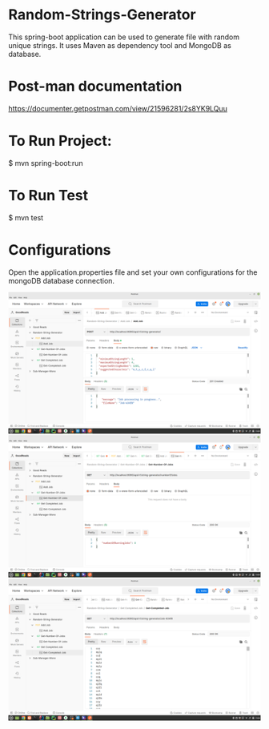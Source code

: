 # Random-Strings-Generator
This spring-boot application can be used to generate file with random unique strings. It uses Maven as dependency tool and MongoDB as database.
# Post-man documentation 
https://documenter.getpostman.com/view/21596281/2s8YK9LQuu
# To Run Project:
$ mvn spring-boot:run
# To Run Test
$ mvn test
# Configurations
Open the application.properties file and set your own configurations for the mongoDB database connection.

![AddJob](https://raw.githubusercontent.com/Adewale103/random-strings-generator/main/post1.png)
![GetNumberOfJobs](https://raw.githubusercontent.com/Adewale103/random-strings-generator/main/post2.png)
![GetCompletedJob](https://raw.githubusercontent.com/Adewale103/random-strings-generator/main/post3.png)
